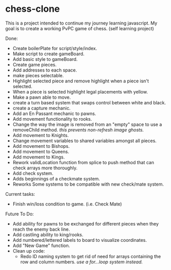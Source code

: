 # chess-clone
This is a project intended to continue my journey learning javascript. My goal is to create a working PvPC game of chess. (self learning project)


Done:

- Create boilerPlate for script/style/index.
- Make script to create gameBoard.
- Add basic style to gameBoard.
- Create game pieces.
- Add addresses to each space.
- make pieces selectable.
- Highlight selected piece and remove highlight when a piece isn't selected.
- When a piece is selected highlight legal placements with yellow.
- Make a pawn able to move.
- create a turn based system that swaps control between white and black.
- create a capture mechanic.
- Add an En Passant mechanic to pawns.
- Add movement functionality to rooks.
- Change the way the image is removed from an "empty" space to use a removeChild method. *this prevents non-refresh image ghosts.*
- Add movement to Knights.
- Change movement variables to shared variables amongst all pieces.
- Add movement to Bishops.
- Add movement to Queens.
- Add movement to Kings.
- Rework validLocation function from splice to push method that can check arrays more thoroughly.
- Add check system.
- Adds beginnings of a checkmate system.
- Reworks Some systems to be compatible with new check/mate system.

Current tasks:
- Finish win/loss condition to game. (i.e. Check Mate)


Future To Do:
- Add ability for pawns to be exchanged for different pieces when they reach the enemy back line.
- Add castling ability to king/rooks.
- Add numbered/lettered labels to board to visualize coordinates.
- Add "New Game" function.
- Clean up code:
    - Redo ID naming system to get rid of need for arrays containing the row and column numbers. *use a for...loop system instead.*
